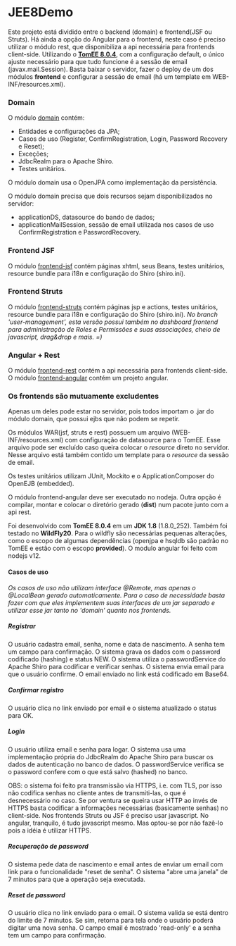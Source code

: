# JEE8Demo

Este projeto está dividido entre o backend (domain) e frontend(JSF ou Struts). Há ainda a opção do Angular para o frontend, neste caso é preciso utilizar o módulo rest, que disponibiliza a api necessária para frontends client-side. Utilizando o <a href="https://tomee.apache.org/download-ng.html">**TomEE 8.0.4**</a>, com a configuração default, o único ajuste necessário para que tudo funcione é a sessão de email (javax.mail.Session). Basta baixar o servidor, fazer o deploy de um dos módulos **frontend** e configurar a sessão de email (há um template em WEB-INF/resources.xml).

### Domain
O módulo <a href="https://github.com/luisfga/JEE8Demo/tree/master/domain">domain</a> contém:
- Entidades e configurações da JPA;
- Casos de uso (Register, ConfirmRegistration, Login, Password Recovery e Reset);
- Exceções;
- JdbcRealm para o Apache Shiro.
- Testes unitários.

O módulo domain usa o OpenJPA como implementação da persistência.
    
O módulo domain precisa que dois recursos sejam disponibilizados no servidor:
- applicationDS, datasource do bando de dados;
- applicationMailSession, sessão de email utilizada nos casos de uso ConfirmRegistration e PasswordRecovery.

### Frontend JSF
O módulo <a href="https://github.com/luisfga/JEE8Demo/tree/master/frontend-jsf">frontend-jsf</a> contém páginas xhtml, seus Beans, testes unitários, resource bundle para i18n e configuração do Shiro (shiro.ini).

### Frontend Struts
O módulo <a href="https://github.com/luisfga/JEE8Demo/tree/master/frontend-struts">frontend-struts</a> contém páginas jsp e actions, testes unitários, resource bundle para i18n e configuração do Shiro (shiro.ini). *No branch 'user-management', esta versão possui também no dashboard frontend para administração de Roles e Permissões e suas associações, cheio de javascript, drag&drop e mais. =)*

### Angular + Rest
O módulo <a href="https://github.com/luisfga/JEE8Demo/tree/master/frontend-rest">frontend-rest</a> contém a api necessária para frontends client-side. O módulo <a href="https://github.com/luisfga/JEE8Demo/tree/master/frontend-angular">frontend-angular</a> contém um projeto angular.

### Os frontends são mutuamente excludentes
Apenas um deles pode estar no servidor, pois todos importam o .jar do módulo domain, que possui ejbs que não podem se repetir.

Os módulos WAR(jsf, struts e rest) possuem um arquivo (WEB-INF/resources.xml) com configuração de datasource para o TomEE. Esse arquivo pode ser excluído caso queira colocar o *resource* direto no servidor. Nesse arquivo está também contido um template para o *resource* da sessão de email.

Os testes unitários utilizam JUnit, Mockito e o ApplicationComposer do OpenEJB (embedded).

O módulo frontend-angular deve ser executado no nodeja. Outra opção é compilar, montar e colocar o diretório gerado (**dist**) num pacote junto com a api rest.

Foi desenvolvido com **TomEE 8.0.4** em um **JDK 1.8** (1.8.0_252). Também foi testado no **WildFly20**. Para o wildfly são necessárias pequenas alterações, como o escopo de algumas dependências (openjpa e hsqldb são padrão no TomEE e estão com o escopo **provided**). O modulo angular foi feito com nodejs v12.

#### Casos de uso

*Os casos de uso não utilizam interface @Remote, mas apenas o @LocalBean gerado automaticamente. Para o caso de necessidade basta fazer com que eles implementem suas interfaces de um jar separado e utilizar esse jar tanto no 'domain' quanto nos frontends.*

##### Registrar
O usuário cadastra email, senha, nome e data de nascimento. A senha tem um campo para confirmação. O sistema grava os dados com o password codificado (hashing) e status NEW. O sistema utiliza o passwordService do Apache Shiro para codificar e verificar senhas. O sistema envia email para que o usuário confirme. O email enviado no link está codificado em Base64.
    
##### Confirmar registro
O usuário clica no link enviado por email e o sistema atualizado o status para OK.
    
##### Login
O usuário utiliza email e senha para logar. O sistema usa uma implementação própria do JdbcRealm do Apache Shiro para buscar os dados de autenticação no banco de dados. O passwordService verifica se o password confere com o que está salvo (hashed) no banco. 

OBS: o sistema foi feito pra transmissão via HTTPS, i.e. com TLS, por isso não codifica senhas no cliente antes de transmiti-las, o que é desnecessário no caso. Se por ventura se queira usar HTTP ao invés de HTTPS basta codificar a informações necessárias (basicamente senhas) no client-side. Nos frontends Struts ou JSF é preciso usar javascript. No angular, tranquilo, é tudo javascript mesmo. Mas optou-se por não fazê-lo pois a idéia é utilizar HTTPS.
    
##### Recuperação de password
O sistema pede data de nascimento e email antes de enviar um email com link para o funcionalidade "reset de senha". O sistema "abre uma janela" de 7 minutos para que a operação seja executada.
    
##### Reset de password
O usuário clica no link enviado para o email. O sistema valida se está dentro do limite de 7 minutos. Se sim, retorna para tela onde o usuário poderá digitar uma nova senha. O campo email é mostrado 'read-only' e a senha tem um campo para confirmação.
